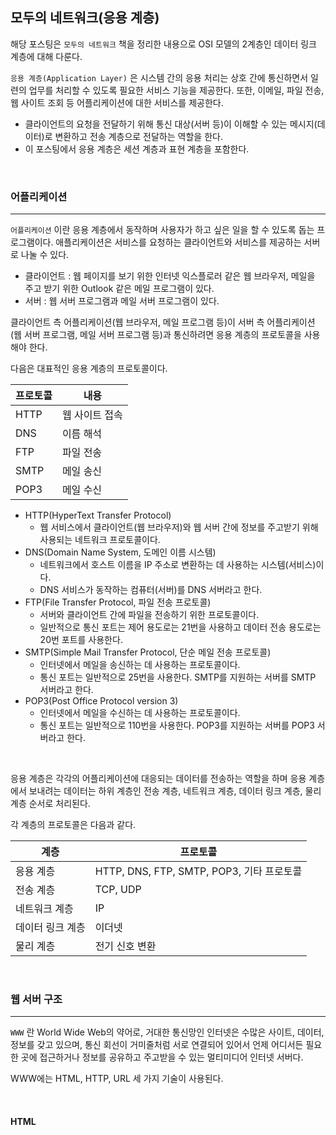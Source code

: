 ## 모두의 네트워크(응용 계층)

해당 포스팅은 `모두의 네트워크` 책을 정리한 내용으로 OSI 모델의 2계층인 데이터 링크 계층에 대해 다룬다.

`응용 계층(Application Layer)` 은 시스템 간의 응용 처리는 상호 간에 통신하면서 일련의 업무를 처리할 수 있도록 필요한 서비스 기능을 제공한다. 또한, 이메일, 파일 전송, 웹 사이트 조회 등 어플리케이션에 대한 서비스를 제공한다.

- 클라이언트의 요청을 전달하기 위해 통신 대상(서버 등)이 이해할 수 있는 메시지(데이터)로 변환하고 전송 계층으로 전달하는 역할을 한다.
- 이 포스팅에서 응용 계층은 세션 계층과 표현 계층을 포함한다.

<br>

### 어플리케이션
---

`어플리케이션` 이란 응용 계층에서 동작하며 사용자가 하고 싶은 일을 할 수 있도록 돕는 프로그램이다. 애플리케이션은 서비스를 요청하는 클라이언트와 서비스를 제공하는 서버로 나눌 수 있다.

- 클라이언트 : 웹 페이지를 보기 위한 인터넷 익스플로러 같은 웹 브라우저, 메일을 주고 받기 위한 Outlook 같은 메일 프로그램이 있다.
- 서버 : 웹 서버 프로그램과 메일 서버 프로그램이 있다.

클라이언트 측 어플리케이션(웹 브라우저, 메일 프로그램 등)이 서버 측 어플리케이션(웹 서버 프로그램, 메일 서버 프로그램 등)과 통신하려면 응용 계층의 프로토콜을 사용해야 한다.

다음은 대표적인 응용 계층의 프로토콜이다.

|프로토콜|내용|
|---|---|
|HTTP|웹 사이트 접속|
|DNS|이름 해석|
|FTP|파일 전송|
|SMTP|메일 송신|
|POP3|메일 수신|

- HTTP(HyperText Transfer Protocol)
  - 웹 서비스에서 클라이언트(웹 브라우저)와 웹 서버 간에 정보를 주고받기 위해 사용되는 네트워크 프로토콜이다.
- DNS(Domain Name System, 도메인 이름 시스템)
  - 네트워크에서 호스트 이름을 IP 주소로 변환하는 데 사용하는 시스템(서비스)이다.
  - DNS 서비스가 동작하는 컴퓨터(서버)를 DNS 서버라고 한다.
- FTP(File Transfer Protocol, 파일 전송 프로토콜)
  - 서버와 클라이언트 간에 파일을 전송하기 위한 프로토콜이다.
  - 일반적으로 통신 포트는 제어 용도로는 21번을 사용하고 데이터 전송 용도로는 20번 포트를 사용한다.
- SMTP(Simple Mail Transfer Protocol, 단순 메일 전송 프로토콜)
  - 인터넷에서 메일을 송신하는 데 사용하는 프로토콜이다.
  - 통신 포트는 일반적으로 25번을 사용한다. SMTP를 지원하는 서버를 SMTP 서버라고 한다.
- POP3(Post Office Protocol version 3)
  - 인터넷에서 메일을 수신하는 데 사용하는 프로토콜이다. 
  - 통신 포트는 일반적으로 110번을 사용한다. POP3를 지원하는 서버를 POP3 서버라고 한다.

<br>

응용 계층은 각각의 어플리케이션에 대응되는 데이터를 전송하는 역할을 하며 응용 계층에서 보내려는 데이터는 하위 계층인 전송 계층, 네트워크 계층, 데이터 링크 계층, 물리 계층 순서로 처리된다.

각 계층의 프로토콜은 다음과 같다.

|계층|프로토콜|
|---|---|
|응용 계층|HTTP, DNS, FTP, SMTP, POP3, 기타 프로토콜|
|전송 계층|TCP, UDP|
|네트워크 계층|IP|
|데이터 링크 계층|이더넷|
|물리 계층|전기 신호 변환|

<br>

### 웹 서버 구조
---

`WWW` 란 World Wide Web의 약어로, 거대한 통신망인 인터넷은 수많은 사이트, 데이터, 정보를 갖고 있으며, 통신 회선이 거미줄처럼 서로 연결되어 있어서 언제 어디서든 필요한 곳에 접근하거나 정보를 공유하고 주고받을 수 있는 멀티미디어 인터넷 서버다.

WWW에는 HTML, HTTP, URL 세 가지 기술이 사용된다.

<br>

#### HTML
